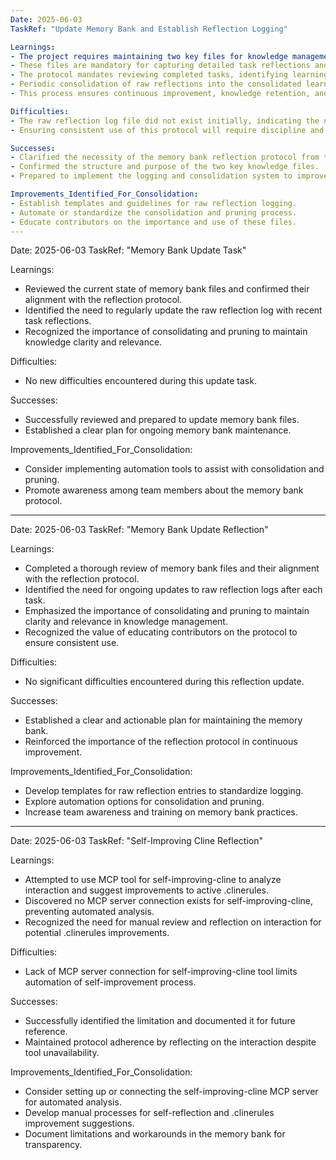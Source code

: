 ```yaml
---
Date: 2025-06-03
TaskRef: "Update Memory Bank and Establish Reflection Logging"

Learnings:
- The project requires maintaining two key files for knowledge management: `raw_reflection_log.md` and `consolidated_learnings.md`.
- These files are mandatory for capturing detailed task reflections and consolidating learnings before task completion.
- The protocol mandates reviewing completed tasks, identifying learnings, difficulties, and successes, and logging them in the raw reflection log.
- Periodic consolidation of raw reflections into the consolidated learnings file is required, followed by pruning the raw log.
- This process ensures continuous improvement, knowledge retention, and avoids redundant effort.

Difficulties:
- The raw reflection log file did not exist initially, indicating the need to establish this logging system.
- Ensuring consistent use of this protocol will require discipline and integration into the task completion workflow.

Successes:
- Clarified the necessity of the memory bank reflection protocol from the active `.clinerules`.
- Confirmed the structure and purpose of the two key knowledge files.
- Prepared to implement the logging and consolidation system to improve project knowledge management.

Improvements_Identified_For_Consolidation:
- Establish templates and guidelines for raw reflection logging.
- Automate or standardize the consolidation and pruning process.
- Educate contributors on the importance and use of these files.
---
```


Date: 2025-06-03
TaskRef: "Memory Bank Update Task"

Learnings:
- Reviewed the current state of memory bank files and confirmed their alignment with the reflection protocol.
- Identified the need to regularly update the raw reflection log with recent task reflections.
- Recognized the importance of consolidating and pruning to maintain knowledge clarity and relevance.

Difficulties:
- No new difficulties encountered during this update task.

Successes:
- Successfully reviewed and prepared to update memory bank files.
- Established a clear plan for ongoing memory bank maintenance.

Improvements_Identified_For_Consolidation:
- Consider implementing automation tools to assist with consolidation and pruning.
- Promote awareness among team members about the memory bank protocol.

---
Date: 2025-06-03
TaskRef: "Memory Bank Update Reflection"

Learnings:
- Completed a thorough review of memory bank files and their alignment with the reflection protocol.
- Identified the need for ongoing updates to raw reflection logs after each task.
- Emphasized the importance of consolidating and pruning to maintain clarity and relevance in knowledge management.
- Recognized the value of educating contributors on the protocol to ensure consistent use.

Difficulties:
- No significant difficulties encountered during this reflection update.

Successes:
- Established a clear and actionable plan for maintaining the memory bank.
- Reinforced the importance of the reflection protocol in continuous improvement.

Improvements_Identified_For_Consolidation:
- Develop templates for raw reflection entries to standardize logging.
- Explore automation options for consolidation and pruning.
- Increase team awareness and training on memory bank practices.

---

Date: 2025-06-03
TaskRef: "Self-Improving Cline Reflection"

Learnings:
- Attempted to use MCP tool for self-improving-cline to analyze interaction and suggest improvements to active .clinerules.
- Discovered no MCP server connection exists for self-improving-cline, preventing automated analysis.
- Recognized the need for manual review and reflection on interaction for potential .clinerules improvements.

Difficulties:
- Lack of MCP server connection for self-improving-cline tool limits automation of self-improvement process.

Successes:
- Successfully identified the limitation and documented it for future reference.
- Maintained protocol adherence by reflecting on the interaction despite tool unavailability.

Improvements_Identified_For_Consolidation:
- Consider setting up or connecting the self-improving-cline MCP server for automated analysis.
- Develop manual processes for self-reflection and .clinerules improvement suggestions.
- Document limitations and workarounds in the memory bank for transparency.
